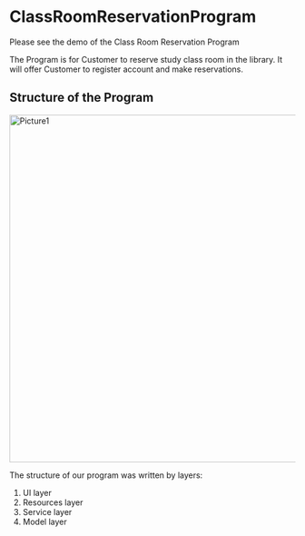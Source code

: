 # ClassRoomReservationProgram

Please see the demo of the Class Room Reservation Program


The Program is for Customer to reserve study class room in the library. It will offer Customer to register account and make reservations.

## Structure of the Program

<img width="612" alt="Picture1" src="https://github.com/cxiong1234/ClassRoomReservationProgram/assets/62785993/f49c9e98-29cd-4adb-a078-2fe1eae1f424">

The structure of our program was written by layers:
1. UI layer
2. Resources layer
3. Service layer
4. Model layer
